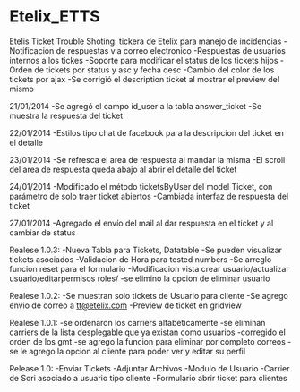 Etelix_ETTS
===========

Etelis Ticket Trouble Shoting: tickera de Etelix para manejo de incidencias
-Notificacion de respuestas via correo electronico
-Respuestas de usuarios internos a los tickes
-Soporte para modificar el status de los tickets hijos
-Orden de tickets por status y asc y fecha desc
-Cambio del color de los tickets por ajax
-Se corrigió el description ticket al mostrar el preview del mismo

21/01/2014
-Se agregó el campo id_user a la tabla answer_ticket
-Se muestra la respuesta del ticket

22/01/2014
-Estilos tipo chat de facebook para la descripcion del ticket en el detalle

23/01/2014
-Se refresca el area de respuesta al mandar la misma
-El scroll del area de respuesta queda abajo al abrir el detalle del ticket

24/01/2014
-Modificado el método ticketsByUser del model Ticket, con parámetro de solo traer
ticket abiertos
-Cambiada interfaz de respuesta del ticket

27/01/2014
-Agregado el envío del mail al dar respuesta en el ticket y al cambiar de status


Realese 1.0.3:
-Nueva Tabla para Tickets, Datatable
-Se pueden visualizar tickets asociados
-Validacion de Hora para tested numbers
-Se arreglo funcion reset para el formulario
-Modificacion vista crear usuario/actualizar usuario/editarpermisos roles/
-se elimino la opcion de eliminar usuario

Realese 1.0.2:
-Se muestran solo tickets de Usuario para cliente
-Se agrego envio de correo a tt@etelix.com
-Preview de ticket en gridview

Realese 1.0.1:
-se ordenaron los carriers alfabeticamente
-se eliminan carriers de la lista desplegable que ya existan como usuarios
-corregido el orden de los gmt
-se agrego la funcion para eliminar por completo correos
-se le agrego la opcion al cliente para poder ver y editar su perfil

Release 1.0:
-Enviar Tickets 
-Adjuntar Archivos
-Modulo de Usuario
-Carrier de Sori asociado a usuario tipo cliente
-Formulario abrir ticket para clientes
